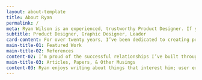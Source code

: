 ```yaml
---
layout: about-template
title: About Ryan
permalink: /
meta: Ryan Wilson is an experienced, trustworthy Product Designer. If you are looking for someone to improve the user experience of your product, let me introduce you to Ryan.
subtitle: Product Designer, Graphic Designer, Leader
card-content: For over twenty years, I’ve been dedicated to creating products with the user in mind. As a Product Designer, as well as throughout my career, I’ve seen how approaching projects with understanding and empathy results in a better experience for the user. My passion is the process of understanding and refining the User Experience of a product - research, defining the user, developing product requirements, creating wireframes, mockups, and building prototypes, and iterating through documentation.
main-title-01: Featured Work
main-title-02: References
content-02: I’m proud of the successful relationships I’ve built throughout my career by being trustworthy, goal-oriented, and easy to work with. Here are a few things some people I’ve worked with have said -
main-title-03: Articles, Papers, & Other Musings
content-03: Ryan enjoys writing about things that interest him; user experience, graphic design, animation, etc.
---
```

